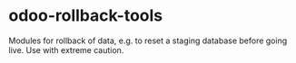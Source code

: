 # odoo-rollback-tools
Modules for rollback of data, e.g. to reset a staging database before going live.  Use with extreme caution.

